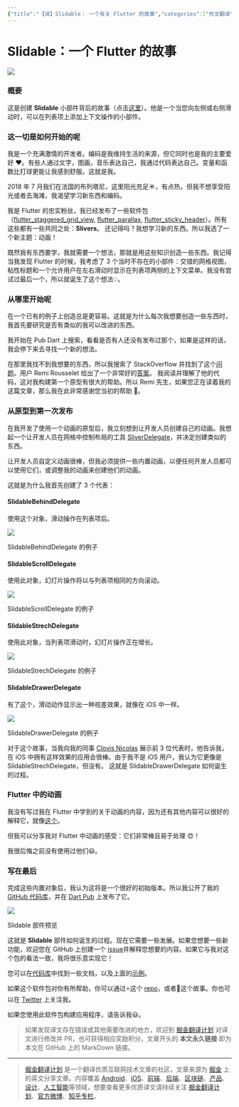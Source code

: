 ```yaml
---
{"title":"【译】Slidable： 一个有关 Flutter 的故事","categories":["外文翻译"],"tags":["掘金翻译计划","Flutter"],"dg-publish":true,"cover":"https://user-gold-cdn.xitu.io/2018/7/30/164e93653902d36d?w=800&h=694&f=png&s=62625","permalink":"//flutter/","dgPassFrontmatter":true}
---
```



# Slidable：一个 Flutter 的故事

![](https://cdn.ytools.xyz/uPic/164e93653902d36d~tplv-t2oaga2asx-image.png)

### 概要

这是创建 **Slidable** 小部件背后的故事（点击[这里](https://pub.dartlang.org/packages/flutter_slidable)）。他是一个当您向左侧或右侧滑动时，可以在列表项上添加上下文操作的小部件。

### 这一切是如何开始的呢

我是一个充满激情的开发者。编码是我维持生活的来源，但它同时也是我的主要爱好 ❤️。有些人通过文字，图画，音乐表达自己，我通过代码表达自己。变量和函数比打球更能让我感到舒服。这就是我。

2018 年 7 月我们在法国的布列塔尼，这里阳光充足☀️，有点热，但我不想享受阳光或者去海滩，我渴望学习新东西和编码。

我是 Flutter 的忠实粉丝，我已经发布了一些软件包（[flutter_staggered_grid_view](https://github.com/letsar/flutter_staggered_grid_view), [flutter_parallax](https://github.com/letsar/flutter_parallax), [flutter_sticky_header](https://github.com/letsar/flutter_sticky_header)）。所有这些都有一些共同之处：**Slivers**。
还记得吗？我想学习新的东西。所以我选了一个新主题：动画！

既然我有东西要学，我就需要一个想法，那就是用这些知识创造一些东西。我记得当我发现 Flutter 的时候，我考虑了 3 个当时不存在的小部件：交错的网格视图，粘性标题和一个允许用户在左右滑动时显示在列表项两侧的上下文菜单。我没有尝试过最后一个，所以就诞生了这个想法💡。

### 从哪里开始呢

在一个已有的例子上创造总是更容易。这就是为什么每次我想要创造一些东西时，我首先要研究是否有类似的我可以改进的东西。

我开始在 Pub Dart 上搜索，看看是否有人还没有发布过那个，如果是这样的话，我会停下来去寻找一个新的想法。

在那里我找不到我想要的东西，所以我搜索了 StackOverflow 并找到了这个[问题](https://stackoverflow.com/questions/46651974/swipe-list-item-for-more-options-flutter/46662914)。用户 Remi Rousselet 给出了一个非常好的[答案](https://stackoverflow.com/a/46662914/3241871)。
我阅读并理解了他的代码，这对我构建第一个原型有很大的帮助。所以 Remi 先生，如果您正在读着我的这篇文章，那么我在此非常感谢您当初的帮助 👏。

### 从原型到第一次发布

在我开发了使用一个动画的原型后，我立刻想到让开发人员创建自己的动画。我想起一个让开发人员在网格中控制布局的工具 [SliverDelegate](https://docs.flutter.io/flutter/rendering/SliverGridDelegate-class.html)，并决定创建类似的东西。

让开发人员自定义动画很棒，但我必须提供一些内置动画，以便任何开发人员都可以使用它们，或调整我的动画来创建他们的动画。

这就是为什么我首先创建了 3 个代表：

#### SlidableBehindDelegate

使用这个对象，滑动操作在列表项后。

![](https://cdn.ytools.xyz/uPic/164e93651d8445f1~tplv-t2oaga2asx-image.gif)

SlidableBehindDelegate 的例子

#### SlidableScrollDelegate

使用此对象，幻灯片操作将以与列表项相同的方向滚动。

![](https://cdn.ytools.xyz/uPic/164e93654143651b~tplv-t2oaga2asx-image.gif)

 SlidableScrollDelegate 的例子

#### SlidableStrechDelegate

使用此对象，当列表项滑动时，幻灯片操作正在增长。

![](https://cdn.ytools.xyz/uPic/164e936543565f81~tplv-t2oaga2asx-image.gif)

SlidableStrechDelegate 的例子

#### SlidableDrawerDelegate

有了这个，滑动动作显示出一种视差效果，就像在 iOS 中一样。

![](https://cdn.ytools.xyz/uPic/164e93659d3e090c~tplv-t2oaga2asx-image.gif)

SlidableDrawerDelegate 的例子

对于这个故事，当我向我的同事 [Clovis Nicolas](https://github.com/clovisnicolas) 展示前 3 位代表时，他告诉我，在 iOS 中拥有这样效果的应用会很棒。由于我不是 iOS 用户，我认为它更像是 SlidableStrechDelegate，但没有。
这就是 SlidableDrawerDelegate 如何诞生的过程。

###  Flutter 中的动画

我没有写过我在 Flutter 中学到的关于动画的内容，因为还有其他内容可以很好的解释它，就像[这个](https://proandroiddev.com/animations-in-flutter-6e02ee91a0b2)。

但我可以分享我对 Flutter 中动画的感受：它们非常棒且易于处理 😍！

我很后悔之前没有使用过他们😃。

### 写在最后

完成这些内置对象后，我认为这将是一个很好的初始版本。所以我公开了我的 [GitHub 代码库](https://github.com/letsar/flutter_slidable)，并在 [Dart Pub](https://pub.dartlang.org/packages/flutter_slidable) 上发布了它。

![](https://cdn.ytools.xyz/uPic/164e93651f42101c~tplv-t2oaga2asx-image.gif)

Slidable 部件预览

这就是 **Slidable** 部件如何诞生的过程。现在它需要一些发展。如果您想要一些新功能，欢迎您在 GitHub 上创建一个 [issue](https://github.com/letsar/flutter_slidable/issues)并解释您想要的内容。如果它与我对这个包的看法一致，我将很乐意实现它！

您可以在[代码库](https://github.com/letsar/flutter_slidable)中找到一些文档，以及上面的[示例](https://github.com/letsar/flutter_slidable/blob/master/example/lib/main.dart)。

如果这个软件包对你有所帮助，你可以通过⭐️这个 [repo](https://github.com/letsar/flutter_slidable)，或者👏这个故事。你也可以在 [Twitter](https://twitter.com/lets4r) 上关注我。

如果您使用此软件包构建应用程序，请告诉我😃。

> 如果发现译文存在错误或其他需要改进的地方，欢迎到 [掘金翻译计划](https://github.com/xitu/gold-miner) 对译文进行修改并 PR，也可获得相应奖励积分。文章开头的 **本文永久链接** 即为本文在 GitHub 上的 MarkDown 链接。


---

> [掘金翻译计划](https://github.com/xitu/gold-miner) 是一个翻译优质互联网技术文章的社区，文章来源为 [掘金](https://juejin.im) 上的英文分享文章。内容覆盖 [Android](https://github.com/xitu/gold-miner#android)、[iOS](https://github.com/xitu/gold-miner#ios)、[前端](https://github.com/xitu/gold-miner#前端)、[后端](https://github.com/xitu/gold-miner#后端)、[区块链](https://github.com/xitu/gold-miner#区块链)、[产品](https://github.com/xitu/gold-miner#产品)、[设计](https://github.com/xitu/gold-miner#设计)、[人工智能](https://github.com/xitu/gold-miner#人工智能)等领域，想要查看更多优质译文请持续关注 [掘金翻译计划](https://github.com/xitu/gold-miner)、[官方微博](http://weibo.com/juejinfanyi)、[知乎专栏](https://zhuanlan.zhihu.com/juejinfanyi)。
